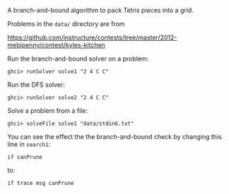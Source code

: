A branch-and-bound algorithm to pack Tetris pieces into a grid.

Problems in the `data/` directory are from

https://github.com/instructure/contests/tree/master/2012-mebipenny/contest/kyles-kitchen

Run the branch-and-bound solver on a problem:

    ghci> runSolver solve1 "2 4 C C"

Run the DFS solver:

    ghci> runSolver solve2 "2 4 C C"

Solve a problem from a file:

    ghci> solveFile solve1 "data/stdin6.txt"

You can see the effect the the branch-and-bound check by changing
this line in `search1`:

    if canPrune

to:

    if trace msg canPrune

